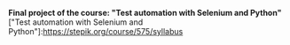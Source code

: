 **Final project of the course: "Test automation with Selenium and Python"**
["Test automation with Selenium and Python"]:https://stepik.org/course/575/syllabus 
